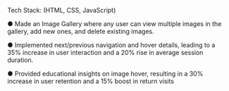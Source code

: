 Tech Stack: (HTML, CSS, JavaScript)

● Made an Image Gallery where any user can view multiple images in the gallery, add new
ones, and delete existing images.

● Implemented next/previous navigation and hover details, leading to a 35% increase in
user interaction and a 20% rise in average session duration.

● Provided educational insights on image hover, resulting in a 30% increase in user retention
and a 15% boost in return visits

